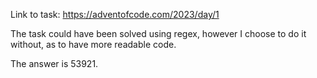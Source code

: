 Link to task: https://adventofcode.com/2023/day/1

The task could have been solved using regex, however I choose to do it without,
as to have more readable code.

The answer is 53921.
